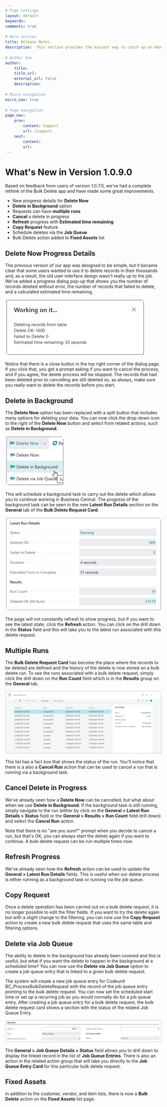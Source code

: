 ```yaml
---
# Page settings
layout: default
keywords:
comments: true

# Hero section
title: Release Notes
description:  This section provides the easiest way to catch up on what's new in the latest release.

# Author box
author:
    title: 
    title_url: 
    external_url: false
    description: 

# Micro navigation
micro_nav: true

# Page navigation
page_nav:
    prev:
        content: Support
        url: /support
    next:
        content: 
        url: 
---
```


# What's New in Version 1.0.9.0 

Based on feedback from users of version 1.0.7.0, we've had a complete rethink of the Bulk Delete app and have made some great improvements.

- New progress details for **Delete Now**
- **Delete in Background** option
- Requests can have **multiple runs**
- **Cancel** a delete in progress
- **Refresh** progress with **Estimated time remaining**
- **Copy Request** feature
- Schedule deletes via the **Job Queue**
- Bulk Delete action added to **Fixed Assets** list

## Delete Now Progress Details

The previous version of our app was designed to be simple, but it became clear that some users wanted to use it to delete records in their thousands and, as a result, the old user interface design wasn't really up to the job. We've added a progress dialog pop-up that shows you the number of records deleted without error, the number of records that failed to delete, and a calculated estimated time remaining.

![Image showing the progress of the Delete Now action.](/screenshots/releasenotes/ProgressDialog.png)

Notice that there is a close button in the top right corner of the dialog page. If you click that, you get a prompt asking if you want to cancel the process, and if you agree, the delete process will be stopped. The records that had been deleted prior to cancelling are still deleted so, as always, make sure you really want to delete the records before you start.

## Delete in Background

The **Delete Now** option has been replaced with a split button that includes many options for deleting your data. You can now click the drop-down icon to the right of the **Delete Now** button and select from related actions, such as **Delete in Background**.

![Image showing the Delete Now split button with Delete in Backgoround action.](/screenshots/releasenotes/DeleteNowSplitButton.png)

This will schedule a background task to carry out the delete which allows you to continue working in Business Central. The progress of the background task can be seen in the new **Latest Run Details** section on the **General** tab of the **Bulk Delete Request Card**.

![Image showing the Latest Run Details.](/screenshots/releasenotes/LatestRunDetails.png)

The page will not constantly refresh to show progress, but if you want to see the latest state, click the **Refresh** action. You can click on the drill down in the **Status** field and this will take you to the latest run associated with this delete request.

## Multiple Runs

The **Bulk Delete Request Card** has become the place where the records to be deleted are defined and the history of the delete is now stored on a bulk delete run. To see the runs associated with a bulk delete request, simply click the drill down on the **Run Count** field which is in the **Results** group on the **General** tab.

![Image showing the Bulk Delete Runs page.](/screenshots/releasenotes/BulkDeleteRuns.png)

This list has a fact box that shows the status of the run. You'll notice that there is a also a **Cancel Run** action that can be used to cancel a run that is running via a background task.

## Cancel Delete in Progress

We've already seen how a **Delete Now** can be cancelled, but what about when we use **Delete in Background**. If the background task is still running, simply navigate to the run (either by click on the **General > Latest Run Details > Status** field or the **General > Results > Run Count** field drill down) and select the **Cancel Run** action.

Note that there is no "are you sure?" prompt when you decide to cancel a run, but that's OK, you can always start the delete again if you want to continue. A bulk delete request can be run multiple times now.

## Refresh Progress

We've already seen how the **Refresh** action can be used to update the **General > Latest Run Details** fields. This is useful when our delete process is either running as a background task or running via the job queue.

## Copy Request

Once a delete operation has been carried out on a bulk delete request, it is no longer possible to edit the filter fields. If you want to try the delete again but with a slight change to the filtering, you can now use the **Copy Request** action to create a new bulk delete request that uses the same table and filtering options.

## Delete via Job Queue

The ability to delete in the background has already been covered and this is useful, but what if you want the delete to happen in the background at a scheduled time? You can now use the **Delete via Job Queue** option to create a job queue entry that is linked to a given bulk delete request.

The system will create a new job queue entry for Codeunit BC_ProcessBulkDeleteRequest with the record of the job queue entry pointing to the bulk delete request. You can now set the scheduled start time or set up a recurring job as you would normally do for a job queue entry. After creating a job queue entry for a bulk delete request, the bulk delete request card shows a section with the status of the related Job Queue Entry.

![Image showing the Job Queue Details section.](/screenshots/releasenotes/JobQueueEntryStatus.png)

The **General > Job Queue Details > Status** field allows you to drill down to display the linked record in the list of **Job Queue Entries**. There is also an action in the related action group that will take you directly to the **Job Queue Entry Card** for this particular bulk delete request.

## Fixed Assets

In addition to the customer, vendor, and item lists, there is now a **Bulk Delete** action on the **Fixed Assets** list page.